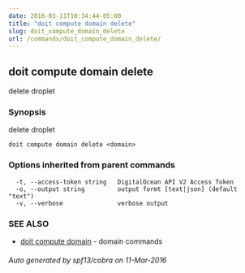 ```yaml
---
date: 2016-03-11T10:34:44-05:00
title: "doit compute domain delete"
slug: doit_compute_domain_delete
url: /commands/doit_compute_domain_delete/
---
```

## doit compute domain delete

delete droplet

### Synopsis


delete droplet

```
doit compute domain delete <domain>
```

### Options inherited from parent commands

```
  -t, --access-token string   DigitalOcean API V2 Access Token
  -o, --output string         output formt [text|json] (default "text")
  -v, --verbose               verbose output
```

### SEE ALSO
* [doit compute domain](/commands/doit_compute_domain/)	 - domain commands

###### Auto generated by spf13/cobra on 11-Mar-2016
